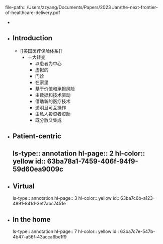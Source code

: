 file-path:: /Users/zzyang/Documents/Papers/2023 Jan/the-next-frontier-of-healthcare-delivery.pdf

-
- ## Introduction
	- [[美国医疗保险体系]]
		- 十大转变
			- 以患者为中心
			- 虚拟的
			- 门诊
			- 在家里
			- 基于价值和承担风险
			- 由数据和技术驱动
			- 借助新的医疗技术
			- 透明且可互操作
			- 由私人投资者资助
			- 既分散又集成
- ## Patient-centric
  ls-type:: annotation
  hl-page:: 2
  hl-color:: yellow
  id:: 63ba78a1-7459-406f-94f9-59d60ea9009c
	-
- ## Virtual
  ls-type:: annotation
  hl-page:: 3
  hl-color:: yellow
  id:: 63ba7c6b-a123-4891-841d-3ef7abc7451e
- ## In the home
  ls-type:: annotation
  hl-page:: 7
  hl-color:: yellow
  id:: 63ba7c7e-547b-4b47-a56f-43acca6be1f9